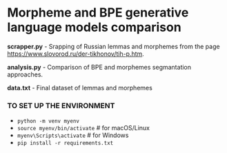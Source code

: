 # Morpheme and BPE generative language models comparison


**scrapper.py** - Srapping of Russian lemmas and morphemes from the page https://www.slovorod.ru/der-tikhonov/tih-p.htm.

**analysis.py** - Comparison of BPE and morphemes segmantation approaches.

**data.txt** - Final dataset of lemmas and morphemes

### TO SET UP THE ENVIRONMENT

- `python -m venv myenv`
- `source myenv/bin/activate`  # for macOS/Linux
- `myenv\Scripts\activate`     # for Windows
- `pip install -r requirements.txt`